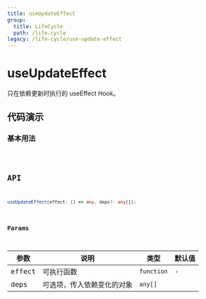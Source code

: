```yaml
---
title: useUpdateEffect
group:
  title: LifeCycle
  path: /life-cycle
legacy: /life-cycle/use-update-effect
---
```


# useUpdateEffect

只在依赖更新时执行的 useEffect Hook。

## 代码演示

### 基本用法

<code src="./demos/Demo1.tsx" />

## API

```typescript
useUpdateEffect(effect: () => any, deps?: any[]);
```

### Params

| 参数   | 说明                       | 类型       | 默认值 |
| ------ | -------------------------- | ---------- | ------ |
| effect | 可执行函数                 | `function` | -      |
| deps   | 可选项，传入依赖变化的对象 | `any[]`    |
